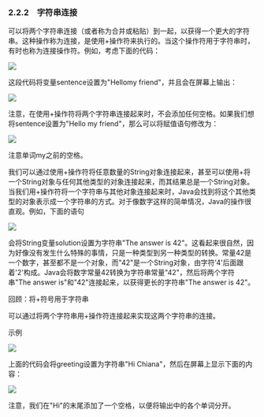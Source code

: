    

### 2.2.2　字符串连接

可以将两个字符串连接（或者称为合并或粘贴）到一起，以获得一个更大的字符串。这种操作称为连接，是使用+操作符来执行的。当这个操作符用于字符串时，有时也称为连接操作符。例如，考虑下面的代码：

![](../Images/image09603.gif)

这段代码将变量sentence设置为"Hellomy friend"，并且会在屏幕上输出：

![](../Images/image09604.gif)

注意，在使用+操作符将两个字符串连接起来时，不会添加任何空格。如果我们想将sentence设置为"Hello my friend"，那么可以将赋值语句修改为：

![](../Images/image09605.gif)

注意单词my之前的空格。

我们可以通过使用+操作符将任意数量的String对象连接起来，甚至可以使用+将一个String对象与任何其他类型的对象连接起来，而其结果总是一个String对象。当我们用+操作符将一个字符串与其他对象连接起来时，Java会找到将这个其他类型的对象表示成一个字符串的方式。对于像数字这样的简单情况，Java的操作很直观。例如，下面的语句

![](../Images/image09606.gif)

会将String变量solution设置为字符串"The answer is 42"。这看起来很自然，因为好像没有发生什么特殊的事情，只是一种类型到另一种类型的转换。常量42是一个数字，甚至都不是一个对象，而"42"是一个String对象，由字符'4'后面跟着'2'构成。Java会将数字常量42转换为字符串常量"42"，然后将两个字符串"The answer is"和"42"连接起来，以获得更长的字符串"The answer is 42"。

回顾：将+符号用于字符串

可以通过将两个字符串用+操作符连接起来实现这两个字符串的连接。

示例

![](../Images/image09607.gif)

上面的代码会将greeting设置为字符串"Hi Chiana"，然后在屏幕上显示下面的内容：

![](../Images/image09608.gif)

注意，我们在"Hi"的末尾添加了一个空格，以便将输出中的各个单词分开。